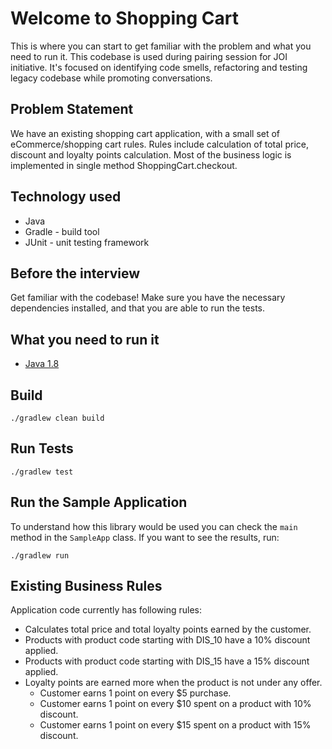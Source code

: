 # Welcome to Shopping Cart

This is where you can start to get familiar with the problem and what you need to run it.
This codebase is used during pairing session for JOI initiative.
It's focused on identifying code smells, refactoring and testing legacy codebase while promoting
conversations.

## Problem Statement

We have an existing shopping cart application, with a small set of eCommerce/shopping cart rules. Rules include calculation of total price, discount and loyalty points calculation. Most of the business logic is implemented in single method ShoppingCart.checkout.

## Technology used

- Java
- Gradle - build tool
- JUnit - unit testing framework

## Before the interview

Get familiar with the codebase! Make sure you have the necessary dependencies installed, and that you are able to run the tests.

## What you need to run it

- [Java 1.8](https://adoptopenjdk.net/?variant=openjdk8)

## Build

```console
./gradlew clean build
```

## Run Tests

```console
./gradlew test
```

## Run the Sample Application

To understand how this library would be used you can check the `main` method in the `SampleApp` class. If you want to see the results, run:

```console
./gradlew run
```

## Existing Business Rules

Application code currently has following rules:

- Calculates total price and total loyalty points earned by the customer.
- Products with product code starting with DIS_10 have a 10% discount applied.
- Products with product code starting with DIS_15 have a 15% discount applied.
- Loyalty points are earned more when the product is not under any offer.
  - Customer earns 1 point on every \$5 purchase.
  - Customer earns 1 point on every \$10 spent on a product with 10% discount.
  - Customer earns 1 point on every \$15 spent on a product with 15% discount.

